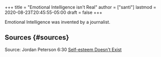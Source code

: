 +++
title = "Emotional Intelligence isn't Real"
author = ["santi"]
lastmod = 2020-08-23T20:45:55-05:00
draft = false
+++

Emotional Intelligence was invented by a journalist.


## Sources {#sources}

Source: Jordan Peterson 6:30
[Self-esteem Doesn't Exist](https://www.youtube.com/watch?v=9f3qyNNtpQk&t=390s)
